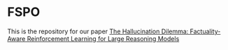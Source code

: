 # FSPO

This is the repository for our paper [The Hallucination Dilemma: Factuality-Aware Reinforcement Learning for Large Reasoning Models](https://www.arxiv.org/pdf/2505.24630)


